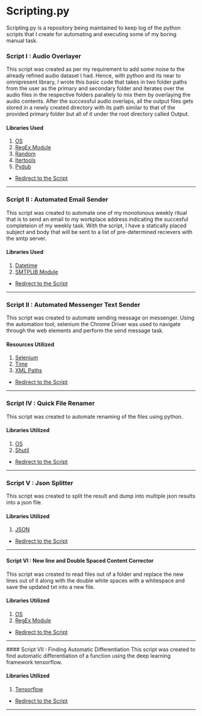# Scripting.py

Scripting.py is a repository being maintained to keep log of the python scripts that I create for automating and executing some of my boring manual task. 

### Script I : Audio Overlayer 

This script was created as per my requirement to add some noise to the already refined audio dataset I had. Hence, with python and its near to omnipresent library, I wrote this basic code that takes in two folder paths from the user as the primary and secondary folder and iterates over the audio files in the respective folders parallely to mix them by overlaying the audio contents. After the successful audio overlaps, all the output files gets stored in a newly created directory with its path similar to that of the provided primary folder but all of it under the root directory called Output. 

#### Libraries Used 
1. [OS](https://docs.python.org/3/library/os.html)
2. [RegEx Module](https://docs.python.org/3/library/re.html)
3. [Random](https://docs.python.org/3/library/random.html)
4. [Itertools](https://docs.python.org/3/library/itertools.html)
5. [Pydub](https://pypi.org/project/pydub/) 

* [Redirect to the Script](https://github.com/prakriti42/Scripting.py/blob/main/audioOverlay.py)
<hr>


### Script II : Automated Email Sender 
This script was created to automate one of my monotonous weekly ritual that is to send an email to my workplace address indicating the succesful completeion of my weekly task.  With the script, I have a statically placed subject and body that will be sent to a list of pre-determined recievers with the smtp server. 

#### Libraries Used 
1. [Datetime](https://docs.python.org/3/library/datetime.html)
2. [SMTPLIB Module](https://docs.python.org/3/library/smtplib.html)

* [Redirect to the Script](https://github.com/prakriti42/Scripting.py/blob/main/automatedemail.py)
<hr>

### Script II : Automated Messenger Text Sender
This script was created to automate sending message on messenger. Using the automation tool, selenium the Chrome Driver was used to navigate through the web elements and perform the send message task. 

#### Resources Utilized

1. [Selenium](https://www.selenium.dev/documentation/)
2. [Time](https://docs.python.org/3/library/time.html)
3. [XML Paths](https://www.w3schools.com/xml/xml_xpath.asp)

* [Redirect to the Script](https://github.com/prakriti42/Scripting.py/blob/main/checkin.py)
<hr>

### Script IV : Quick File Renamer
This script was created to automate renaming of the files using python. 

#### Libraries Utilized

1. [OS](https://www.geeksforgeeks.org/os-module-python-examples/)
2. [Shutil](https://www.javatpoint.com/shutil-module-in-python)

* [Redirect to the Script](https://github.com/prakriti42/Scripting.py/blob/main/quickrenamer.py)
<hr>

### Script V : Json Splitter
This script was created to split the result and dump into multiple json results into a json file.

#### Libraries Utilized

1. [JSON](https://docs.python.org/3/library/json.html)

* [Redirect to the Script](https://github.com/prakriti42/Scripting.py/blob/main/jsonsplitter.py)
<hr>


#### Script VI : New line and Double Spaced Content Corrector 
This script was created to read files out of a folder and replace the new lines out of it along with the double white spaces with a whitespace and save the updated txt into a new file.

#### Libraries Utilized
1. [OS](https://www.geeksforgeeks.org/os-module-python-examples/)
2. [RegEx Module](https://docs.python.org/3/library/re.html)

* [Redirect to the Script](https://github.com/prakriti42/Scripting.py/blob/main/linereplacer.py)
<hr>
#### Script VII : Finding Automatic Differentiation
This script was created to find automatic differentiation of a function using the deep learning framework tensorflow.

#### Libraries Utilized
1. [Tensorflow](https://www.tensorflow.org/guide/autodiff)

* [Redirect to the Script](https://github.com/prakriti42/Scripting.py/blob/main/automaticDifferentiation.py)
<hr>